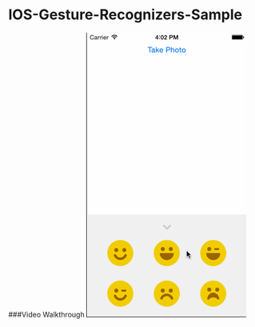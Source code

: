 # IOS-Gesture-Recognizers-Sample

###Video Walkthrough
![Walkthrough](gestureWalkthrough.gif "Walkthrough")
